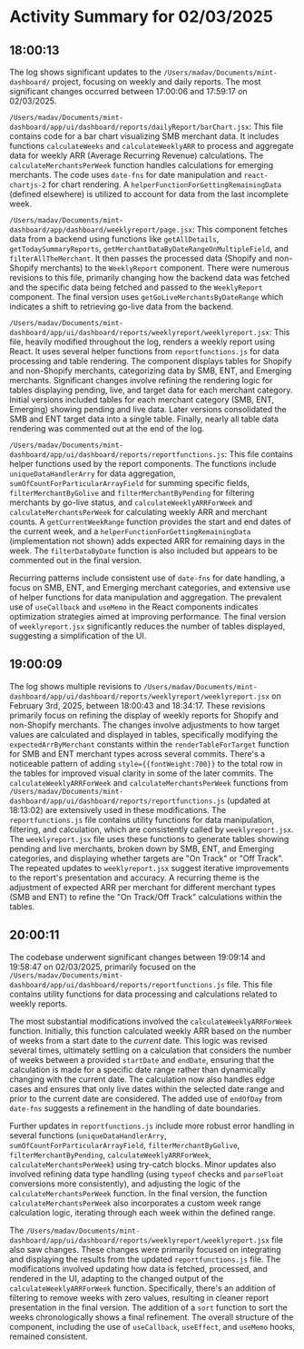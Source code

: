 # Activity Summary for 02/03/2025

## 18:00:13
The log shows significant updates to the `/Users/madav/Documents/mint-dashboard/` project, focusing on weekly and daily reports.  The most significant changes occurred between 17:00:06 and 17:59:17 on 02/03/2025.

`/Users/madav/Documents/mint-dashboard/app/ui/dashboard/reports/dailyReport/barChart.jsx`: This file contains code for a bar chart visualizing SMB merchant data.  It includes functions `calculateWeeks` and `calculateWeeklyARR` to process and aggregate data for weekly ARR (Average Recurring Revenue) calculations.  The `calculateMerchantsPerWeek` function handles calculations for emerging merchants.  The code uses `date-fns` for date manipulation and `react-chartjs-2` for chart rendering.  A `helperFunctionForGettingRemainingData` (defined elsewhere) is utilized to account for data from the last incomplete week.

`/Users/madav/Documents/mint-dashboard/app/dashboard/weeklyreport/page.jsx`: This component fetches data from a backend using functions like `getAllDetails`, `getTodaySummaryReports`, `getMerchantDataByDateRangeOnMultipleField`, and `filterAllTheMerchant`.  It then passes the processed data (Shopify and non-Shopify merchants) to the `WeeklyReport` component.  There were numerous revisions to this file, primarily changing how the backend data was fetched and the specific data being fetched and passed to the `WeeklyReport` component.  The final version uses `getGoLiveMerchantsByDateRange` which indicates a shift to retrieving go-live data from the backend.

`/Users/madav/Documents/mint-dashboard/app/ui/dashboard/reports/weeklyreport/weeklyreport.jsx`: This file, heavily modified throughout the log, renders a weekly report using React.  It uses several helper functions from `reportfunctions.js` for data processing and table rendering.  The component displays tables for Shopify and non-Shopify merchants, categorizing data by SMB, ENT, and Emerging merchants.  Significant changes involve refining the rendering logic for tables displaying pending, live, and target data for each merchant category.  Initial versions included tables for each merchant category (SMB, ENT, Emerging) showing pending and live data.  Later versions consolidated the SMB and ENT target data into a single table.  Finally, nearly all table data rendering was commented out at the end of the log.

`/Users/madav/Documents/mint-dashboard/app/ui/dashboard/reports/reportfunctions.js`: This file contains helper functions used by the report components.  The functions include `uniqueDataHandlerArry` for data aggregation, `sumOfCountForParticularArrayField` for summing specific fields,  `filterMerchantByGolive` and `filterMerchantByPending` for filtering merchants by go-live status, and `calculateWeeklyARRForWeek` and `calculateMerchantsPerWeek` for calculating weekly ARR and merchant counts.  A `getCurrentWeekRange` function provides the start and end dates of the current week, and a `helperFunctionForGettingRemainingData` (implementation not shown) adds expected ARR for remaining days in the week.  The  `filterDataByDate` function is also included but appears to be commented out in the final version.

Recurring patterns include consistent use of `date-fns` for date handling, a focus on SMB, ENT, and Emerging merchant categories, and extensive use of helper functions for data manipulation and aggregation.  The prevalent use of `useCallback` and `useMemo` in the React components indicates optimization strategies aimed at improving performance.  The final version of `weeklyreport.jsx` significantly reduces the number of tables displayed, suggesting a simplification of the UI.


## 19:00:09
The log shows multiple revisions to `/Users/madav/Documents/mint-dashboard/app/ui/dashboard/reports/weeklyreport/weeklyreport.jsx` on February 3rd, 2025, between 18:00:43 and 18:34:17.  These revisions primarily focus on refining the display of weekly reports for Shopify and non-Shopify merchants.  The changes involve adjustments to how target values are calculated and displayed in tables, specifically modifying the `expectedArrByMerchant` constants within the `renderTableForTarget` function for SMB and ENT merchant types across several commits. There's a noticeable pattern of adding  `style={{fontWeight:700}}` to the total row in the tables for improved visual clarity in some of the later commits. The `calculateWeeklyARRForWeek` and `calculateMerchantsPerWeek` functions from `/Users/madav/Documents/mint-dashboard/app/ui/dashboard/reports/reportfunctions.js` (updated at 18:13:02) are extensively used in these modifications.  The  `reportfunctions.js` file contains utility functions for data manipulation, filtering, and calculation, which are consistently called by `weeklyreport.jsx`.  The `weeklyreport.jsx` file uses these functions to generate tables showing pending and live merchants, broken down by SMB, ENT, and Emerging categories, and displaying whether targets are "On Track" or "Off Track".  The repeated updates to `weeklyreport.jsx` suggest iterative improvements to the report's presentation and accuracy.  A recurring theme is the adjustment of expected ARR per merchant for different merchant types (SMB and ENT) to refine the "On Track/Off Track" calculations within the tables.


## 20:00:11
The codebase underwent significant changes between 19:09:14 and 19:58:47 on 02/03/2025, primarily focused on the `/Users/madav/Documents/mint-dashboard/app/ui/dashboard/reports/reportfunctions.js` file.  This file contains utility functions for data processing and calculations related to weekly reports.


The most substantial modifications involved the `calculateWeeklyARRForWeek` function.  Initially, this function calculated weekly ARR based on the number of weeks from a start date to the *current* date. This logic was revised several times, ultimately settling on a calculation that considers the number of weeks between a provided `startDate` and `endDate`, ensuring that the calculation is made for a specific date range rather than dynamically changing with the current date. The calculation now also handles edge cases and ensures that only live dates within the selected date range and prior to the current date are considered.  The added use of `endOfDay` from `date-fns` suggests a refinement in the handling of date boundaries.

Further updates in `reportfunctions.js` include more robust error handling in several functions (`uniqueDataHandlerArry`, `sumOfCountForParticularArrayField`, `filterMerchantByGolive`, `filterMerchantByPending`, `calculateWeeklyARRForWeek`, `calculateMerchantsPerWeek`) using try-catch blocks.  Minor updates also involved refining data type handling (using `typeof` checks and `parseFloat` conversions more consistently), and adjusting the logic of the `calculateMerchantsPerWeek` function. In the final version, the function `calculateMerchantsPerWeek` also incorporates a custom week range calculation logic, iterating through each week within the defined range.


The `/Users/madav/Documents/mint-dashboard/app/ui/dashboard/reports/weeklyreport/weeklyreport.jsx` file also saw changes. These changes were primarily focused on integrating and displaying the results from the updated `reportfunctions.js` file. The modifications involved updating how data is fetched, processed, and rendered in the UI, adapting to the changed output of the `calculateWeeklyARRForWeek` function.  Specifically, there's an addition of filtering to remove weeks with zero values, resulting in cleaner report presentation in the final version.  The addition of a `sort` function to sort the weeks chronologically shows a final refinement.  The overall structure of the component, including the use of `useCallback`, `useEffect`, and `useMemo` hooks, remained consistent.
